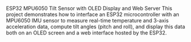 ESP32 MPU6050 Tilt Sensor with OLED Display and Web Server
This project demonstrates how to interface an ESP32 microcontroller with an MPU6050 IMU sensor to measure real-time temperature and 3-axis acceleration data, compute tilt angles (pitch and roll), and display this data both on an OLED screen and a web interface hosted by the ESP32.

